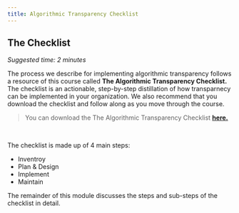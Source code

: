 ```yaml
---
title: Algorithmic Transparency Checklist
---
```


## The Checklist
_Suggested time: 2 minutes_

The process we describe for implementing algorithmic transparency follows a resource of this course called **The Algorithmic Transparency Checklist.** The checklist is an actionable, step-by-step distillation of how transparnecy can be implemented in your organization. We also recommend that you download the checklist and follow along as you move through the course.

> You can download the The Algorithmic Transparency Checklist **<a href="https://dataresponsibly.github.io/algorithmic-transparency-playbook/resources/algorithmic_transparency_checklist.pdf" target="_blank">here.</a>**

<br>

The checklist is made up of 4 main steps:

- Inventroy
- Plan & Design
- Implement
- Maintain

The remainder of this module discusses the steps and sub-steps of the checklist in detail.
